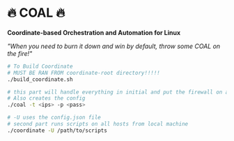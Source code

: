 # 🔥 COAL 🔥  
**Coordinate-based Orchestration and Automation for Linux**  

*"When you need to burn it down and win by default, throw some COAL on the fire!"*  
```bash
# To Build Coordinate
# MUST BE RAN FROM coordinate-root directory!!!!!
./build_coordinate.sh
```

```bash
# this part will handle everything in initial and put the firewall on all hosts
# Also creates the config
./coal -t <ips> -p <pass>
```

```bash
# -U uses the config.json file
# second part runs scripts on all hosts from local machine
./coordinate -U /path/to/scripts
```
